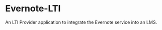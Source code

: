 Evernote-LTI
============

An LTI Provider application to integrate the Evernote service into an LMS.